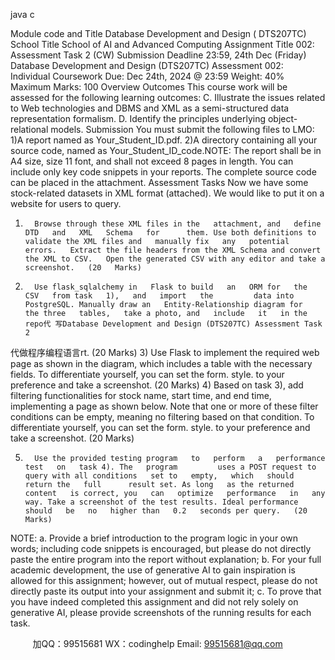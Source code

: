 java c

Module code and Title 
Database Development and Design ( DTS207TC) 
School Title 
School of AI and Advanced Computing 
Assignment Title 
002: Assessment Task 2 (CW) 
Submission Deadline 
23:59, 24th Dec (Friday) 
Database Development and Design (DTS207TC) 
Assessment 002: Individual Coursework
Due: Dec   24th,   2024   @   23:59
Weight: 40%
Maximum Marks: 100
Overview  Outcomes 
This course work will be assessed for the following learning outcomes:
C. Illustrate the issues related to Web technologies and   DBMS and XML   as   a   semi-structured   data representation formalism.
D. Identify the principles underlying object-relational   models.
Submission 
You must submit the following files to   LMO:
1)A report named as Your_Student_ID.pdf.
2)A directory containing all your source code, named as Your_Student_ID_code.NOTE: The report shall be in A4 size,   size   11 font,   and   shall   not   exceed 8 pages   in   length. You   can include only key code snippets in your   reports. The   complete   source   code   can   be   placed   in   the attachment.
Assessment Tasks 
Now we have some stock-related datasets in XML format   (attached). We would   like to   put   it   on   a website for users to   query.
1)       Browse through these XML files in the   attachment, and   define   DTD   and   XML   Schema   for      them. Use both definitions to validate the XML files and   manually fix   any   potential   errors.   Extract the file headers from the XML Schema and convert the XML to CSV.   Open the generated CSV with any editor and take a screenshot.   (20   Marks)
2)       Use flask_sqlalchemy in   Flask to build   an   ORM for   the   CSV   from task   1),   and   import   the         data into PostgreSQL. Manually draw an   Entity-Relationship diagram for   the three   tables,   take a photo, and   include   it   in the   repo代 写Database Development and Design (DTS207TC) Assessment Task 2
代做程序编程语言rt.   (20   Marks)
3)       Use Flask to implement the   required   web   page   as   shown   in the   diagram,   which   includes   a      table with the necessary fields. To differentiate yourself, you can set the form. style. to your   preference and take a screenshot. (20   Marks)
4)       Based on task 3), add filtering functionalities for   stock   name,   start time,   and   end   time,
implementing a page as shown below. Note   that   one   or   more   of these filter   conditions   can   be empty, meaning no filtering based on that   condition. To   differentiate yourself, you   can      set the form. style. to your preference and take a screenshot.   (20   Marks)  

5)       Use the provided testing program   to   perform   a   performance   test   on   task 4). The   program         uses a POST request to query with all conditions   set to   empty,   which   should   return the   full      result set. As long   as the returned content   is correct, you   can   optimize   performance   in   any      way. Take a screenshot of the test results. Ideal performance   should   be   no   higher than   0.2   seconds per query.   (20   Marks)
NOTE:
a.          Provide a brief introduction to the   program   logic   in your own words;   including   code snippets is encouraged, but please do   not directly   paste the   entire   program   into   the   report   without explanation; b.       For your full academic development, the   use of generative AI to gain   inspiration   is   allowed      for this assignment; however, out of mutual respect,   please do   not   directly   paste   its   output   into   your assignment and submit   it;
c.       To prove that you have indeed completed this assignment   and   did   not   rely   solely   on   generative AI, please provide screenshots of the running   results for each   task.





         
加QQ：99515681  WX：codinghelp  Email: 99515681@qq.com
